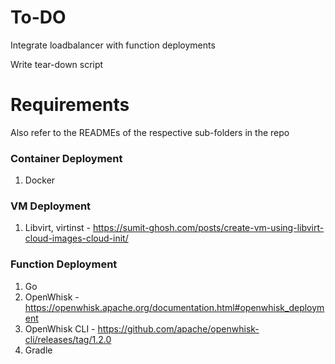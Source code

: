 # To-DO

Integrate loadbalancer with function deployments

Write tear-down script


# Requirements

Also refer to the READMEs of the respective sub-folders in the repo


### Container Deployment

1. Docker


### VM Deployment

1. Libvirt, virtinst - https://sumit-ghosh.com/posts/create-vm-using-libvirt-cloud-images-cloud-init/


### Function Deployment

1. Go
2. OpenWhisk - https://openwhisk.apache.org/documentation.html#openwhisk_deployment
3. OpenWhisk CLI - https://github.com/apache/openwhisk-cli/releases/tag/1.2.0
4. Gradle
